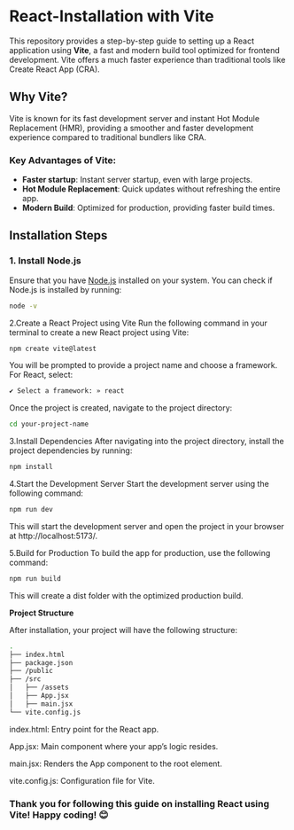 # React-Installation with Vite

This repository provides a step-by-step guide to setting up a React application using **Vite**, a fast and modern build tool optimized for frontend development. Vite offers a much faster experience than traditional tools like Create React App (CRA).

## Why Vite?

Vite is known for its fast development server and instant Hot Module Replacement (HMR), providing a smoother and faster development experience compared to traditional bundlers like CRA.

### Key Advantages of Vite:
- **Faster startup**: Instant server startup, even with large projects.
- **Hot Module Replacement**: Quick updates without refreshing the entire app.
- **Modern Build**: Optimized for production, providing faster build times.

## Installation Steps

### 1. Install Node.js

Ensure that you have [Node.js](https://nodejs.org/) installed on your system. You can check if Node.js is installed by running:
```bash
node -v
```
2.Create a React Project using Vite
Run the following command in your terminal to create a new React project using Vite:

```bash
npm create vite@latest
```

You will be prompted to provide a project name and choose a framework. For React, select:

```bash
✔ Select a framework: » react
```

Once the project is created, navigate to the project directory:

```bash
cd your-project-name
```

3.Install Dependencies
After navigating into the project directory, install the project dependencies by running:

```bash
npm install
```
4.Start the Development Server
Start the development server using the following command:

```bash
npm run dev
```
This will start the development server and open the project in your browser at http://localhost:5173/.

5.Build for Production
To build the app for production, use the following command:

```bash
npm run build
```
This will create a dist folder with the optimized production build.

**Project Structure**

After installation, your project will have the following structure:
```bash
.
├── index.html
├── package.json
├── /public
├── /src
│   ├── /assets
│   ├── App.jsx
│   ├── main.jsx
└── vite.config.js
```

index.html: Entry point for the React app.

App.jsx: Main component where your app’s logic resides.

main.jsx: Renders the App component to the root element.

vite.config.js: Configuration file for Vite.


### Thank you for following this guide on installing React using Vite! Happy coding! 😊
